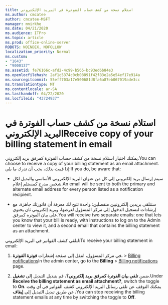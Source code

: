 ```yaml
---
title: استلام نسخة من كشف حساب الفوترة في البريد الإلكتروني
ms.author: cmcatee
author: cmcatee-MSFT
manager: mnirkhe
ms.date: 04/21/2020
ms.audience: ITPro
ms.topic: article
ms.prod: office-online-server
ROBOTS: NOINDEX, NOFOLLOW
localization_priority: Normal
ms.custom:
- "1643"
- "9000137"
ms.assetid: fe76166c-afd2-4c99-b565-bc93ed6b84e3
ms.openlocfilehash: 2af1c5374c0cb08891f42f83e2a5e54ef17e914a
ms.sourcegitcommit: 55eff703a17e500681d8fa6a87eb067019ade3cc
ms.translationtype: MT
ms.contentlocale: ar-SA
ms.lasthandoff: 04/22/2020
ms.locfileid: "43724937"
---
```

# <a name="receive-copy-of-your-billing-statement-in-email"></a><span data-ttu-id="71b48-102">استلام نسخة من كشف حساب الفوترة في البريد الإلكتروني</span><span class="sxs-lookup"><span data-stu-id="71b48-102">Receive copy of your billing statement in email</span></span>

<span data-ttu-id="71b48-103">يمكنك اختيار استلام نسخة من كشف حساب الفوترة كمرفق بريد إلكتروني.</span><span class="sxs-lookup"><span data-stu-id="71b48-103">You can choose to receive a copy of your billing statement as an email attachment.</span></span> <span data-ttu-id="71b48-104">إذا قمت بذلك، يجب أن تدرك ما يلي:</span><span class="sxs-lookup"><span data-stu-id="71b48-104">If you do, be aware that:</span></span>
  
- <span data-ttu-id="71b48-105">سيتم إرسال بريد إلكتروني إلى كل من عنوان البريد الإلكتروني الأساسي والبديل لكل شخص مدرج كمستلم إعلام.</span><span class="sxs-lookup"><span data-stu-id="71b48-105">An email will be sent to both the primary and alternate email address for every person listed as a notification recipient.</span></span>

- <span data-ttu-id="71b48-106">ستتلقى بريدين إلكترونيين منفصلين: واحدة تتيح لك معرفة أن فاتورتك جاهزة، مع إرشادات لتسجيل الدخول إلى مركز المسؤول لعرضها، وبريد إلكتروني ثان يحتوي على بيان الفوترة كمرفق.</span><span class="sxs-lookup"><span data-stu-id="71b48-106">You will receive two separate emails: one that lets you know that your bill is ready, with instructions to log on to the Admin center to view it, and a second email that contains the billing statement as an attachment.</span></span>

<span data-ttu-id="71b48-107">لتلقي كشف الفواتير في البريد الإلكتروني:</span><span class="sxs-lookup"><span data-stu-id="71b48-107">To receive your billing statement in email:</span></span>
  
1. <span data-ttu-id="71b48-108">في مركز المسؤول، انتقل إلى صفحة إشعارات **فوترة الفوترة.** \> [Billing notifications](https://go.microsoft.com/fwlink/p/?linkid=853212)</span><span class="sxs-lookup"><span data-stu-id="71b48-108">In the admin center, go to the **Billing** \> [Billing notifications](https://go.microsoft.com/fwlink/p/?linkid=853212) page.</span></span>

2. <span data-ttu-id="71b48-109">ضمن **تلقي بيان الفوترة كمرفق بريد إلكتروني؟**، قم بتبديل التبديل إلى **تشغيل**.</span><span class="sxs-lookup"><span data-stu-id="71b48-109">Under **Receive the billing statement as email attachment?**, switch the toggle to **On**.</span></span> <span data-ttu-id="71b48-110">يمكنك التوقف عن تلقي رسائل البريد الإلكتروني كشف الفواتير في أي وقت عن طريق تبديل التبديل إلى **إيقاف .**</span><span class="sxs-lookup"><span data-stu-id="71b48-110">You can stop receiving the billing statement emails at any time by switching the toggle to **Off**.</span></span>